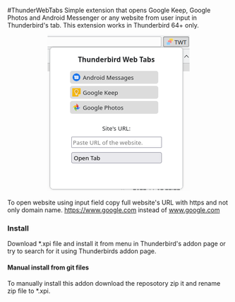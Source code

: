 #ThunderWebTabs
Simple extension that opens Google Keep, Google Photos and Android Messenger or any website from user input in Thunderbird's tab.
This extension works in Thunderbird 64+ only.

<p align="center"><img src="https://github.com/FFDA/ffda.github.storage/blob/main/images/ThunderWebTabs.png?raw=true"></p>

To open website using input field copy full website's URL with https and not only domain name. https://www.google.com instead of www.google.com
 
### Install
Download *.xpi file and install it from menu in Thunderbird's addon page or try to search for it using Thunderbirds addon page.

#### Manual install from git files
To manually install this addon download the reposotory zip it and rename zip file to *.xpi.
